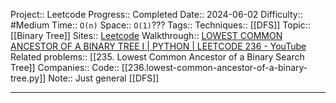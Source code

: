 Project:: Leetcode
Progress:: Completed
Date:: 2024-06-02
Difficulty:: #Medium 
Time:: `O(n)`
Space:: `O(1)`???
Tags:: 
Techniques:: [[DFS]]
Topic:: [[Binary Tree]]
Sites:: [Leetcode](https://leetcode.com/problems/lowest-common-ancestor-of-a-binary-tree/description/)
Walkthrough:: [LOWEST COMMON ANCESTOR OF A BINARY TREE I | PYTHON | LEETCODE 236 - YouTube](https://www.youtube.com/watch?v=WO1tfq2sbsI&ab_channel=CrackingFAANG)
Related problems:: [[235. Lowest Common Ancestor of a Binary Search Tree]]
Companies:: 
Code:: [[236.lowest-common-ancestor-of-a-binary-tree.py]]
Note:: Just general [[DFS]]

---
